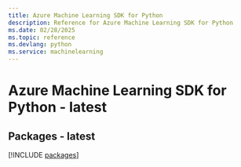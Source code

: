 ```yaml
---
title: Azure Machine Learning SDK for Python
description: Reference for Azure Machine Learning SDK for Python
ms.date: 02/28/2025
ms.topic: reference
ms.devlang: python
ms.service: machinelearning
---
```

# Azure Machine Learning SDK for Python - latest
## Packages - latest
[!INCLUDE [packages](machine-learning-index.md)]